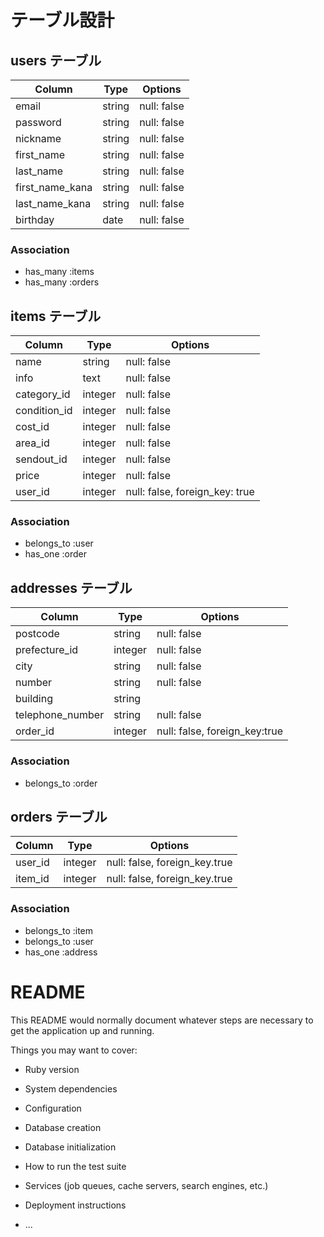 # テーブル設計

## users テーブル

| Column          | Type   | Options     |
| --------------- | ------ | ----------- |
| email           | string | null: false |
| password        | string | null: false |
| nickname        | string | null: false |
| first_name      | string | null: false |
| last_name       | string | null: false |
| first_name_kana | string | null: false |
| last_name_kana  | string | null: false |
| birthday        | date   | null: false |

### Association
- has_many :items
- has_many :orders

## items テーブル

| Column       | Type    | Options                        |
| ------------ | ------- | ------------------------------ |
| name         | string  | null: false                    |
| info         | text    | null: false                    |
| category_id  | integer | null: false                    |
| condition_id | integer | null: false                    |
| cost_id      | integer | null: false                    |
| area_id      | integer | null: false                    |
| sendout_id   | integer | null: false                    |
| price        | integer | null: false                    |
| user_id      | integer | null: false, foreign_key: true |

### Association
- belongs_to :user
- has_one :order

## addresses テーブル

| Column           | Type     | Options                       |
| ---------------- | -------- | ----------------------------- |
| postcode         | string   | null: false                   |
| prefecture_id    | integer  | null: false                   |
| city             | string   | null: false                   |
| number           | string   | null: false                   |
| building         | string   |                               |
| telephone_number | string   | null: false                   |
| order_id         | integer  | null: false, foreign_key:true |

### Association
- belongs_to :order

## orders テーブル

| Column        | Type    | Options                       |
| ------------- | ------- | ----------------------------- |
| user_id       | integer | null: false, foreign_key.true |
| item_id       | integer | null: false, foreign_key.true |

### Association
- belongs_to :item
- belongs_to :user
- has_one :address

# README

This README would normally document whatever steps are necessary to get the
application up and running.

Things you may want to cover:

* Ruby version

* System dependencies

* Configuration

* Database creation

* Database initialization

* How to run the test suite

* Services (job queues, cache servers, search engines, etc.)

* Deployment instructions

* ...
